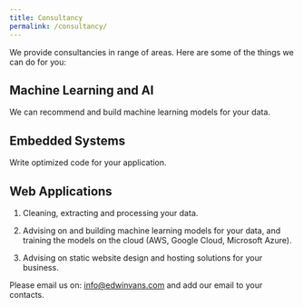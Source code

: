 ```yaml
---
title: Consultancy
permalink: /consultancy/
---
```


We provide consultancies in range of areas. Here are some of the things we can do for you:

## Machine Learning and AI

We can recommend and build machine learning models for your data. 

## Embedded Systems

Write optimized code for your application. 

## Web Applications

1. Cleaning, extracting and processing your data.

2. Advising on and building machine learning models for your data, and training the models on the cloud (AWS, Google Cloud, Microsoft Azure).

3. Advising on static website design and hosting solutions for your business.


Please email us on: info@edwinvans.com and add our email to your contacts. 